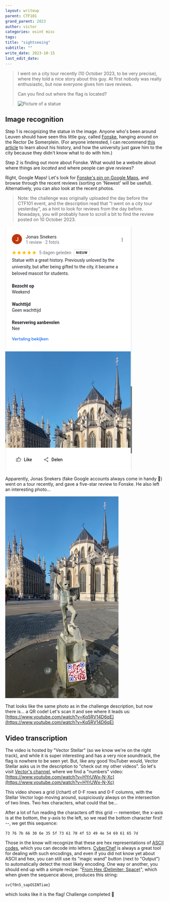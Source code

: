 ```yaml
---
layout: writeup
parent: CTF101
grand_parent: 2023
author: victor
categories: osint misc
tags: 
title: "sightseeing"
subtitle: ""
write_date: 2023-10-15
last_edit_date:
---
```


> I went on a city tour recently (10 October 2023, to be very precise), where they told a nice story about this guy. 
> At first nobody was really enthusiastic, but now everyone gives him rave reviews.
>
> Can you find out where the flag is located?
> 
> <img src="https://play.stellarvector.be/files/7c0699baeb6d79a4effc86384a0303be/IMG_20230930_101436.jpg" width="360" alt="Picture of a statue">

## Image recognition

Step 1 is recognizing the statue in the image. 
Anyone who's been around Leuven should have seen this little guy, called [Fonske](https://nl.wikipedia.org/wiki/Fonske), hanging around on the Rector De Somerplein. 
(For anyone interested, I can recommend [this article](https://www.nieuwsblad.be/cnt/blpla_20121018_001) to learn about his history, and how the university just gave him to the city because they didn't know what to do with him.)

Step 2 is finding out more about Fonske. 
What would be a website about where things are *located* and where people can give *reviews*?

Right, Google Maps! 
Let's look for [Fonske's pin on Google Maps](https://maps.app.goo.gl/H6T7Z4aMGrg9Xs8d6), and browse through the recent reviews (sorting on 'Newest' will be useful). 
Alternatively, you can also look at the recent photos. 

> Note: the challenge was originally uploaded the day before the CTF101 event, and the description read that "I went on a city tour yesterday", as a hint to look for reviews from the day before. Nowadays, you will probably have to scroll a bit to find the review posted on 10 October 2023.

![Google Maps review for Fonske](/assets/images/2023/ctf101/sightseeing-screenshot1.png)

Apparently, Jonas Snekers (fake Google accounts always come in handy 👀) went on a tour recently, and gave a five-star review to Fonske. 
He also left an interesting photo...

<img src="/assets/images/2023/ctf101/sightseeing-photo2.jpg" width="360" alt="Photo of Fonske with a QR code">

That looks like the same photo as in the challenge description, but now there is... a QR code! 
Let's scan it and see where it leads us: [https://www.youtube.com/watch?v=Kq5RV14D6qE](https://www.youtube.com/watch?v=Kq5RV14D6qE)

## Video transcription
The video is hosted by "Vector Stellar" (so we know we're on the right track), and while it is super interesting and has a very nice soundtrack, the flag is nowhere to be seen yet.
But, like any good YouTuber would, Vector Stellar asks us in the description to "check out my other videos". 
So let's visit [Vector's channel](https://www.youtube.com/@VectorStellar), where we find a "numbers" video: [https://www.youtube.com/watch?v=HYrUWx-N-Xc](https://www.youtube.com/watch?v=HYrUWx-N-Xc)

This video shows a grid (/chart) of 0-F rows and 0-F columns, with the Stellar Vector logo moving around, suspiciously always on the intersection of two lines. 
Two hex characters, what could that be...

After a lot of fun reading the characters off this grid -- remember, the x-axis is at the bottom, the y-axis to the left, so we read the bottom character first! --, we get this sequence:

`73 76 7b 66 30 6e 35 5f 73 61 70 4f 53 49 4e 54 69 61 65 7d`

Those in the know will recognize that these are hex representations of [ASCII codes](https://en.wikipedia.org/wiki/ASCII), which you can decode into letters.
[CyberChef](https://gchq.github.io/CyberChef/) is always a great tool for dealing with such encodings, and even if you did not know yet about ASCII and hex, you can still use its "magic wand" button (next to "Output") to automatically detect the most likely encoding. 
One way or another, you should end up with a simple recipe: "[From Hex (Delimiter: Space)](https://gchq.github.io/CyberChef/#recipe=From_Hex('Space')&input=NzMgNzYgN2IgNjYgMzAgNmUgMzUgNWYgNzMgNjEgNzAgNGYgNTMgNDkgNGUgNTQgNjkgNjEgNjUgN2Q)", which when given the sequence above, produces this string:

`sv{f0n5_sapOSINTiae}`

which looks like it is the flag! Challenge completed 👊
